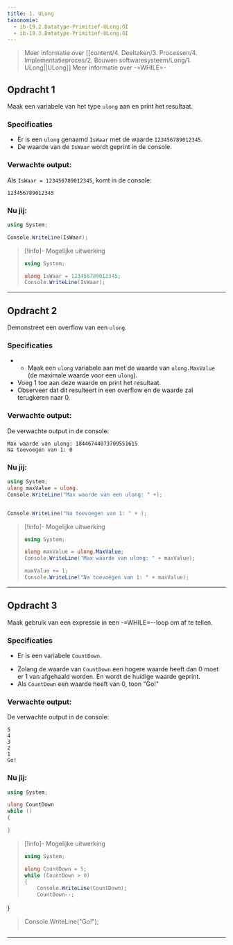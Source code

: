 ```yaml
---
title: 1. ULong
taxonomie:
  - ib-19.2.Datatype-Primitief-ULong.OI
  - ib-19.3.Datatype-Primitief-ULong.OI
---
```


> Meer informatie over [[content/4. Deeltaken/3. Processen/4. Implementatieproces/2. Bouwen softwaresysteem/Long/1. ULong||ULong]]
> Meer informatie over -=WHILE=-

## Opdracht 1
Maak een variabele van het type `ulong` aan en print het resultaat.

### Specificaties
- Er is een `ulong` genaamd `IsWaar` met de waarde `123456789012345`.
- De waarde van de `IsWaar` wordt geprint in de console.

### Verwachte output:
Als `IsWaar = 123456789012345`, komt in de console:
```
123456789012345
```

### Nu jij:
```C#
using System;

Console.WriteLine(IsWaar);
```

> [!info]- Mogelijke uitwerking
> ``` csharp
> using System;
> 
> ulong IsWaar = 123456789012345;
> Console.WriteLine(IsWaar);
>```

---

## Opdracht 2
Demonstreet een overflow van een `ulong`.

### Specificaties
- - Maak een `ulong` variabele aan met de waarde van `ulong.MaxValue` (de maximale waarde voor een `ulong`).
- Voeg 1 toe aan deze waarde en print het resultaat.
- Observeer dat dit resulteert in een overflow en de waarde zal terugkeren naar 0.

### Verwachte output:
De verwachte output in de console:
```
Max waarde van ulong: 18446744073709551615
Na toevoegen van 1: 0
```

### Nu jij:
```C#
using System;
ulong maxValue = ulong.
Console.WriteLine("Max waarde van een ulong: " +);


Console.WriteLine("Na toevoegen van 1: " + );
```

> [!info]- Mogelijke uitwerking
> ``` csharp
> using System;
> 
> ulong maxValue = ulong.MaxValue;
> Console.WriteLine("Max waarde van ulong: " + maxValue);
> 
> maxValue += 1;
> Console.WriteLine("Na toevoegen van 1: " + maxValue);
>```

---

## Opdracht 3
Maak gebruik van een expressie in een -=WHILE=--loop om af te tellen.

### Specificaties
* Er is een variabele `CountDown`.
- Zolang de waarde van `CountDown` een hogere waarde heeft dan 0 moet er 1 van afgehaald worden. En wordt de huidige waarde geprint.
- Als `CountDown` een waarde heeft van 0, toon "Go!"

### Verwachte output:
De verwachte output in de console:
```
5
4
3
2
1
Go!
```

### Nu jij:
```C#
using System;

ulong CountDown
while ()
{

}


```

> [!info]- Mogelijke uitwerking
> ``` csharp
> using System;
>
> ulong CountDown = 5;
> while (CountDown > 0)
> {
>     Console.WriteLine(CountDown);
>     CountDown--;
}
> Console.WriteLine("Go!");
>```

---
